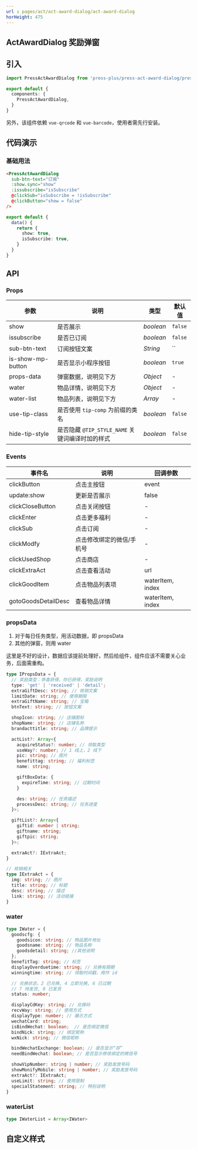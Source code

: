 ```yaml
---
url : pages/act/act-award-dialog/act-award-dialog
horHeight: 475
---
```


## ActAwardDialog 奖励弹窗


## 引入

```ts
import PressActAwardDialog from 'press-plus/press-act-award-dialog/press-act-award-dialog';

export default {
  components: {
    PressActAwardDialog,
  }
}
```

另外，该组件依赖 `vue-qrcode` 和 `vue-barcode`，使用者需先行安装。

## 代码演示

### 基础用法

```html
<PressActAwardDialog
  sub-btn-text="订阅"
  :show.sync="show"
  :issubscribe="isSubscribe"
  @clickSub="isSubscribe = !isSubscribe"
  @clickButton="show = false"
/>
```

```ts
export default {
  data() {
    return {
      show: true,
      isSubscribe: true,
    }
  }
}
```

## API

### Props

| 参数              | 说明                                            | 类型      | 默认值  |
| ----------------- | ----------------------------------------------- | --------- | ------- |
| show              | 是否展示                                        | _boolean_ | `false` |
| issubscribe       | 是否已订阅                                      | _boolean_ | `false` |
| sub-btn-text      | 订阅按钮文案                                    | _String_  | ``      |
| is-show-mp-button | 是否显示小程序按钮                              | _boolean_ | `true`  |
| props-data        | 弹窗数据，说明见下方                            | _Object_  | -       |
| water             | 物品详情，说明见下方                            | _Object_  | -       |
| water-list        | 物品列表，说明见下方                            | _Array_   | -       |
| use-tip-class     | 是否使用 `tip-comp` 为前缀的类名                | _boolean_ | `false` |
| hide-tip-style    | 是否隐藏 `@TIP_STYLE_NAME` 关键词编译时加的样式 | _boolean_ | `false` |


### Events

| 事件名              | 说明                      | 回调参数         |
| ------------------- | ------------------------- | ---------------- |
| clickButton         | 点击主按钮                | event            |
| update:show         | 更新是否展示              | false            |
| clickCloseButton    | 点击关闭按钮              | -                |
| clickEnter          | 点击更多福利              | -                |
| clickSub            | 点击订阅                  | -                |
| clickModfy          | 点击修改绑定的微信/手机号 | -                |
| clickUsedShop       | 点击商店                  | -                |
| clickExtraAct       | 点击查看活动              | url              |
| clickGoodItem       | 点击物品列表项            | waterItem, index |
| gotoGoodsDetailDesc | 查看物品详情              | waterItem, index |


### propsData

1. 对于每日任务类型，用活动数据，即 propsData
2. 其他的弹窗，则用 water


这里是不好的设计，数据应该提前处理好，然后给组件，组件应该不需要关心业务，后面需重构。

```ts
type IPropsData = {
  // 奖励类型：恭喜获得，你已获得，奖励说明
  type: 'get' | 'received' | 'detail'; 
  extraGiftDesc: string; // 核销文案
  limitDate: string; // 使用期限
  extraGiftName: string; // 宝箱
  btnText: string; // 按钮文案

  shopIcon: string; // 店铺图标
  shopName: string; // 店铺名称
  brandacttitle: string; // 品牌提示

  actList?: Array<{
    acquireStatus?: number; // 领取类型
    useWay?: number; // 1 线上，2 线下
    pic: string; // 图片
    benefittag: string; // 福利标签
    name: string;

    giftBoxData: {
      expireTime: string; // 过期时间
    }

    des: string; // 任务描述
    processDesc: string; // 任务进度
  }>;

  giftList?: Array<{
    giftid: number | string;
    giftname: string; 
    giftpic: string; 
  }>;

  extraAct?: IExtraAct;
}

// 核销相关
type IExtraAct = {
  img: string; // 图片
  title: string; // 标题
  desc: string; // 描述
  link: string; // 活动链接
}
```


### water

```ts
type IWater = {
  goodscfg: {
    goodsicon: string; // 物品图片地址
    goodsname: string; // 物品名称
    goodsdetail: string; //其他说明
  };
  benefitTag: string; // 标签
  displayOverduetime: string; // 兑换有限期
  winningtime: string; // 领取时间戳，用作 id

  // 兑换状态，2 已兑换, 4 立即兑换, 6 已过期
  // 7 待发货, 8 已发货
  status: number; 

  displayCdKey: string; // 兑换码
  recvWay: string; // 使用方式
  displayType: number; // 展示方式
  wechatCard: string; 
  isBindWechat: boolean;  // 是否绑定微信
  bindNick: string; // 绑定昵称
  wxNick: string; // 微信昵称

  bindWechatExchange: boolean; // 是否显示“将”
  needBindWechat: boolean; // 是否显示修改绑定的微信号

  showVipNumber: string | number; // 奖励发放号码
  showMonifyMobile: string | number; // 奖励发放号码
  extraAct?: IExtraAct;
  useLimit: string; // 使用限制
  specialStatement: string; // 特别说明
}
```

### waterList


```ts
type IWaterList = Array<IWater>
```

## 自定义样式

<custom-style />

